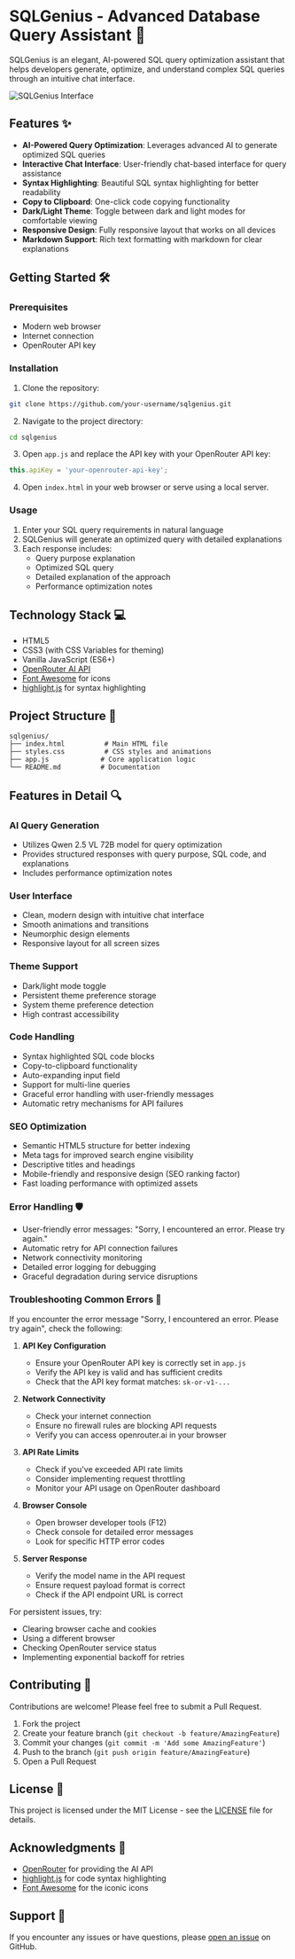 # SQLGenius - Advanced Database Query Assistant 🚀

SQLGenius is an elegant, AI-powered SQL query optimization assistant that helps developers generate, optimize, and understand complex SQL queries through an intuitive chat interface.

![SQLGenius Interface](https://raw.githubusercontent.com/your-username/sqlgenius/main/screenshots/demo.png)

## Features ✨

- **AI-Powered Query Optimization**: Leverages advanced AI to generate optimized SQL queries
- **Interactive Chat Interface**: User-friendly chat-based interface for query assistance
- **Syntax Highlighting**: Beautiful SQL syntax highlighting for better readability
- **Copy to Clipboard**: One-click code copying functionality
- **Dark/Light Theme**: Toggle between dark and light modes for comfortable viewing
- **Responsive Design**: Fully responsive layout that works on all devices
- **Markdown Support**: Rich text formatting with markdown for clear explanations

## Getting Started 🛠️

### Prerequisites

- Modern web browser
- Internet connection
- OpenRouter API key

### Installation

1. Clone the repository:
```bash
git clone https://github.com/your-username/sqlgenius.git
```

2. Navigate to the project directory:
```bash
cd sqlgenius
```

3. Open `app.js` and replace the API key with your OpenRouter API key:
```javascript
this.apiKey = 'your-openrouter-api-key';
```

4. Open `index.html` in your web browser or serve using a local server.

### Usage

1. Enter your SQL query requirements in natural language
2. SQLGenius will generate an optimized query with detailed explanations
3. Each response includes:
   - Query purpose explanation
   - Optimized SQL query
   - Detailed explanation of the approach
   - Performance optimization notes

## Technology Stack 💻

- HTML5
- CSS3 (with CSS Variables for theming)
- Vanilla JavaScript (ES6+)
- [OpenRouter AI API](https://openrouter.ai/)
- [Font Awesome](https://fontawesome.com/) for icons
- [highlight.js](https://highlightjs.org/) for syntax highlighting

## Project Structure 📁

```
sqlgenius/
├── index.html          # Main HTML file
├── styles.css          # CSS styles and animations
├── app.js             # Core application logic
└── README.md          # Documentation
```

## Features in Detail 🔍

### AI Query Generation
- Utilizes Qwen 2.5 VL 72B model for query optimization
- Provides structured responses with query purpose, SQL code, and explanations
- Includes performance optimization notes

### User Interface
- Clean, modern design with intuitive chat interface
- Smooth animations and transitions
- Neumorphic design elements
- Responsive layout for all screen sizes

### Theme Support
- Dark/light mode toggle
- Persistent theme preference storage
- System theme preference detection
- High contrast accessibility

### Code Handling
- Syntax highlighted SQL code blocks
- Copy-to-clipboard functionality
- Auto-expanding input field
- Support for multi-line queries
- Graceful error handling with user-friendly messages
- Automatic retry mechanisms for API failures

### SEO Optimization
- Semantic HTML5 structure for better indexing
- Meta tags for improved search engine visibility
- Descriptive titles and headings
- Mobile-friendly and responsive design (SEO ranking factor)
- Fast loading performance with optimized assets

### Error Handling 🛡️
- User-friendly error messages: "Sorry, I encountered an error. Please try again."
- Automatic retry for API connection failures
- Network connectivity monitoring
- Detailed error logging for debugging
- Graceful degradation during service disruptions

### Troubleshooting Common Errors 🔧
If you encounter the error message "Sorry, I encountered an error. Please try again", check the following:
1. **API Key Configuration**
   - Ensure your OpenRouter API key is correctly set in `app.js`
   - Verify the API key is valid and has sufficient credits
   - Check that the API key format matches: `sk-or-v1-...`

2. **Network Connectivity**
   - Check your internet connection
   - Ensure no firewall rules are blocking API requests
   - Verify you can access openrouter.ai in your browser

3. **API Rate Limits**
   - Check if you've exceeded API rate limits
   - Consider implementing request throttling
   - Monitor your API usage on OpenRouter dashboard

4. **Browser Console**
   - Open browser developer tools (F12)
   - Check console for detailed error messages
   - Look for specific HTTP error codes

5. **Server Response**
   - Verify the model name in the API request
   - Ensure request payload format is correct
   - Check if the API endpoint URL is correct

For persistent issues, try:
- Clearing browser cache and cookies
- Using a different browser
- Checking OpenRouter service status
- Implementing exponential backoff for retries

## Contributing 🤝

Contributions are welcome! Please feel free to submit a Pull Request.

1. Fork the project
2. Create your feature branch (`git checkout -b feature/AmazingFeature`)
3. Commit your changes (`git commit -m 'Add some AmazingFeature'`)
4. Push to the branch (`git push origin feature/AmazingFeature`)
5. Open a Pull Request

## License 📝

This project is licensed under the MIT License - see the [LICENSE](LICENSE) file for details.

## Acknowledgments 🙏

- [OpenRouter](https://openrouter.ai/) for providing the AI API
- [highlight.js](https://highlightjs.org/) for code syntax highlighting
- [Font Awesome](https://fontawesome.com/) for the iconic icons

## Support 💬

If you encounter any issues or have questions, please [open an issue](https://github.com/your-username/sqlgenius/issues) on GitHub.
